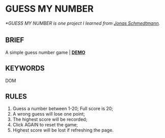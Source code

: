 # GUESS MY NUMBER

###### \*GUESS MY NUMBER is one project I learned from [Jonas Schmedtmann](https://www.udemy.com/course/the-complete-javascript-course/?referralCode=87FE8B1039A68106DEE5).

## BRIEF

A simple guess number game | [**DEMO**](https://howiework.github.io/)

## KEYWORDS

DOM

## RULES

1. Guess a number between 1-20; Full score is 20;
2. A wrong guess will lose one point;
3. The highest score will be recorded;
4. Click AGAIN to reset the game;
5. Highest score will be lost if refreshing the page.

